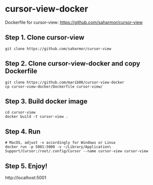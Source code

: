 # cursor-view-docker
Dockerfile for cursor-view: https://github.com/saharmor/cursor-view

## Step 1. Clone cursor-view
```
git clone https://github.com/saharmor/cursor-view
```

## Step 2. Clone cursor-view-docker and copy Dockerfile
```
git clone https://github.com/marib00/cursor-view-docker
cp cursor-view-docker/Dockerfile cursor-view/
```

## Step 3. Build docker image
```
cd cursor-view
docker build -t cursor-view .
```

## Step 4. Run
```
# MacOS, adjust -v accordingly for Windows or Linux
docker run -p 5001:5000 -v ~/Library/Application\ Support/Cursor:/root/.config/Cursor --name cursor-view cursor-view
```

## Step 5. Enjoy!

http://localhost:5001
